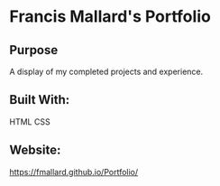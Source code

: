 # Francis Mallard's Portfolio

## Purpose

A display of my completed projects and experience.

## Built With:
HTML
CSS

## Website:

https://fmallard.github.io/Portfolio/

